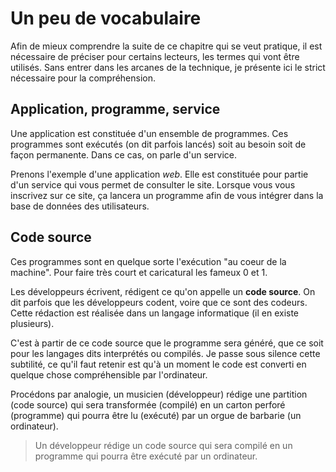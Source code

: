 # Un peu de vocabulaire

Afin de mieux comprendre la suite de ce chapitre qui se veut pratique, il est nécessaire de préciser pour certains lecteurs, les termes qui vont être utilisés. Sans entrer dans les arcanes de la technique, je présente ici le strict nécessaire pour la compréhension.

## Application, programme, service
Une application est constituée d'un ensemble de programmes. Ces programmes sont exécutés (on dit parfois lancés) soit au besoin soit de façon permanente. Dans ce cas, on parle d'un service.

Prenons l'exemple d'une application _web_. Elle est constituée pour partie d'un service qui vous permet de consulter le site. Lorsque vous vous inscrivez sur ce site, ça lancera un programme afin de vous intégrer dans la base de données des utilisateurs.

## Code source
Ces programmes sont en quelque sorte l'exécution "au coeur de la machine". Pour faire très court et caricatural les fameux 0 et 1.

Les développeurs écrivent, rédigent ce qu'on appelle un **code source**. On dit parfois que les développeurs codent, voire que ce sont des codeurs.
Cette rédaction est réalisée dans un langage informatique (il en existe plusieurs).

C'est à partir de ce code source que le programme sera généré, que ce soit pour les langages dits interprétés ou compilés. Je passe sous silence cette subtilité, ce qu'il faut retenir est qu'à un moment le code est converti en quelque chose compréhensible par l'ordinateur.

Procédons par analogie, un musicien (développeur) rédige une partition (code source) qui sera transformée (compilé) en un carton perforé (programme) qui pourra être lu (exécuté) par un orgue de barbarie (un ordinateur).

>Un développeur rédige un code source qui sera compilé en un programme qui pourra être exécuté par un ordinateur.
